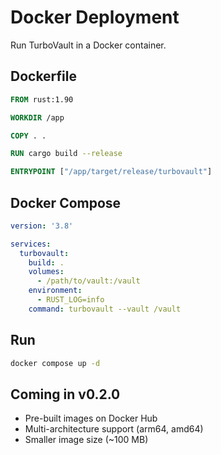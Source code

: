 # Docker Deployment

Run TurboVault in a Docker container.

## Dockerfile

```dockerfile
FROM rust:1.90

WORKDIR /app

COPY . .

RUN cargo build --release

ENTRYPOINT ["/app/target/release/turbovault"]
```

## Docker Compose

```yaml
version: '3.8'

services:
  turbovault:
    build: .
    volumes:
      - /path/to/vault:/vault
    environment:
      - RUST_LOG=info
    command: turbovault --vault /vault
```

## Run

```bash
docker compose up -d
```

## Coming in v0.2.0

- Pre-built images on Docker Hub
- Multi-architecture support (arm64, amd64)
- Smaller image size (~100 MB)
